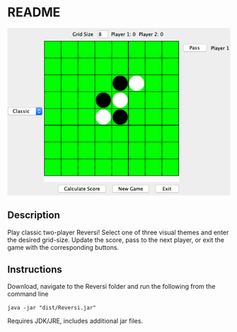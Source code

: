 # README

![Reversi gameplay](src/game_play.png)

## Description

Play classic two-player Reversi! Select one of three visual themes and enter the desired grid-size. Update the score, pass to the next player, or exit the game with the corresponding buttons.

## Instructions

Download, navigate to the Reversi folder and run the following from the command line

    java -jar "dist/Reversi.jar"

Requires JDK/JRE, includes additional jar files.
 
